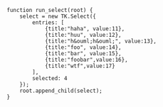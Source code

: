     function run_select(root) {
        select = new TK.Select({
            entries: [
                {title:"haha", value:11},
                {title:"huu", value:12},
                {title:"h&ouml;h&ouml;", value:13},
                {title:"foo", value:14},
                {title:"bar", value:15},
                {title:"foobar",value:16},
                {title:"wtf",value:17}
            ],
            selected: 4
        });
        root.append_child(select);
    }
<script> prepare_example(); </script>
